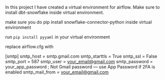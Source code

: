 In this project I have created a virtual environment for airflow.
Make sure to install dbt-snowflake inside virtual environment.


make sure you do pip install snowflake-connector-python
inside virtual environment

run `pip install pyyaml` in your virtual environment

replace airflow.cfg with 

[smtp]
smtp_host = smtp.gmail.com
smtp_starttls = True
smtp_ssl = False
smtp_port = 587
smtp_user = your_email@gmail.com
smtp_password = your_app_password   ; Not Gmail password — use App Password if 2FA is enabled
smtp_mail_from = your_email@gmail.com